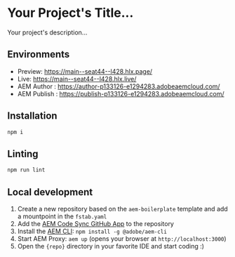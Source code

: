 # Your Project's Title...
Your project's description...

## Environments
- Preview: https://main--seat44--l428.hlx.page/
- Live: https://main--seat44--l428.hlx.live/
- AEM Author : https://author-p133126-e1294283.adobeaemcloud.com/
- AEM Publish : https://publish-p133126-e1294283.adobeaemcloud.com/

## Installation

```sh
npm i
```

## Linting

```sh
npm run lint
```

## Local development

1. Create a new repository based on the `aem-boilerplate` template and add a mountpoint in the `fstab.yaml`
1. Add the [AEM Code Sync GitHub App](https://github.com/apps/aem-code-sync) to the repository
1. Install the [AEM CLI](https://github.com/adobe/helix-cli): `npm install -g @adobe/aem-cli`
1. Start AEM Proxy: `aem up` (opens your browser at `http://localhost:3000`)
1. Open the `{repo}` directory in your favorite IDE and start coding :)
